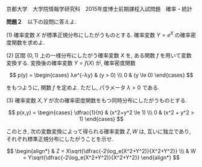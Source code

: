 京都大学　大学院情報学研究科　2015年度博士前期課程入試問題　確率・統計

**問題２**　以下の設問に答えよ.

(1) 確率変数 $X$ が標準正規分布にしたがうものとする. 確率変数 $Y = e^X$ の確率密度関数を求めよ.

(2) 区間 $(0,1)$ 上の一様分布にしたがう確率変数 $X$ を, ある関数 $f$ を用いて変数変換する. 変換後の確率変数 $Y = f(X)$ が, 確率密度関数

$$
    p(y) = \begin{cases} λe^{-λy} & (y > 0) \\\ 0 & (y \le 0) \end{cases}
$$

をもつように, 関数 $f$ を定めよ. ただし, パラメータ $λ > 0$ である.

(3) 確率変数 $X,Y$ が次の確率密度関数をもつ同時分布にしたがうものとする. 

$$
    p(x,y) = \begin{cases} \dfrac{1}{π} & (x^2+y^2 \le 1) \\\ 0 & (x^2 + y^2 > 1) \end{cases}
$$

このとき, 次の変数変換によって得られる確率変数 $Z, W$ は, 互いに独立であり, それぞれ標準正規分布にしたがうことを示せ.

$$
    \begin{align*}
        & Z = X\sqrt{\dfrac{-2\log_e(X^2+Y^2)}{X^2+Y^2}} \\\
        & W = Y\sqrt{\dfrac{-2\log_e(X^2+Y^2)}{X^2+Y^2}}
    \end{align*}
$$

